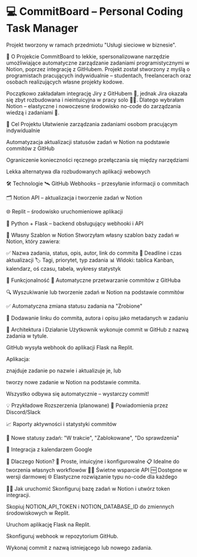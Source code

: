 # 💻 CommitBoard – Personal Coding Task Manager

Projekt tworzony w ramach przedmiotu "Usługi sieciowe w biznesie".

📖 O Projekcie
CommitBoard to lekkie, spersonalizowane narzędzie umożliwiające automatyczne zarządzanie zadaniami programistycznymi w Notion, poprzez integrację z GitHubem. Projekt został stworzony z myślą o programistach pracujących indywidualnie – studentach, freelancerach oraz osobach realizujących własne projekty kodowe.

Początkowo zakładałam integrację Jiry z GitHubem 🔄, jednak Jira okazała się zbyt rozbudowana i nieintuicyjna w pracy solo 🙅‍♀️. Dlatego wybrałam Notion – elastyczne i nowoczesne środowisko no-code do zarządzania wiedzą i zadaniami 📝.

🎯 Cel Projektu
Ułatwienie zarządzania zadaniami osobom pracującym indywidualnie

Automatyzacja aktualizacji statusów zadań w Notion na podstawie commitów z GitHub

Ograniczenie konieczności ręcznego przełączania się między narzędziami

Lekka alternatywa dla rozbudowanych aplikacji webowych

🛠️ Technologie
🛰️ GitHub Webhooks – przesyłanie informacji o commitach

🗂️ Notion API – aktualizacja i tworzenie zadań w Notion

🌐 Replit – środowisko uruchomieniowe aplikacji

🐍 Python + Flask – backend obsługujący webhooki i API

📝 Własny Szablon w Notion
Stworzyłam własny szablon bazy zadań w Notion, który zawiera:

✅ Nazwa zadania, status, opis, autor, link do commita
📅 Deadline i czas aktualizacji
🏷️ Tagi, priorytet, typ zadania
📊 Widoki: tablica Kanban, kalendarz, oś czasu, tabela, wykresy statystyk

🚀 Funkcjonalność
🔄 Automatyczne przetwarzanie commitów z GitHuba

🔍 Wyszukiwanie lub tworzenie zadań w Notion na podstawie commitów

✅ Automatyczna zmiana statusu zadania na "Zrobione"

🔗 Dodawanie linku do commita, autora i opisu jako metadanych w zadaniu

🔧 Architektura i Działanie
Użytkownik wykonuje commit w GitHub z nazwą zadania w tytule.

GitHub wysyła webhook do aplikacji Flask na Replit.

Aplikacja:

znajduje zadanie po nazwie i aktualizuje je, lub

tworzy nowe zadanie w Notion na podstawie commita.

Wszystko odbywa się automatycznie – wystarczy commit!

💡 Przykładowe Rozszerzenia (planowane)
🔔 Powiadomienia przez Discord/Slack

📈 Raporty aktywności i statystyki commitów

📌 Nowe statusy zadań: "W trakcie", "Zablokowane", "Do sprawdzenia"

📆 Integracja z kalendarzem Google

🤔 Dlaczego Notion?
🎯 Proste, intuicyjne i konfigurowalne
📋 Idealne do tworzenia własnych workflowów
🧑‍💻 Świetne wsparcie API
🆓 Dostępne w wersji darmowej
🌐 Elastyczne rozwiązanie typu no-code dla każdego

👩‍💻 Jak uruchomić
Skonfiguruj bazę zadań w Notion i utwórz token integracji.

Skopiuj NOTION_API_TOKEN i NOTION_DATABASE_ID do zmiennych środowiskowych w Replit.

Uruchom aplikację Flask na Replit.

Skonfiguruj webhook w repozytorium GitHub.

Wykonaj commit z nazwą istniejącego lub nowego zadania.
